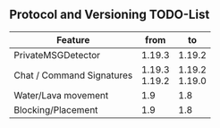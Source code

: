## Protocol and Versioning TODO-List
| Feature                   | from             | to               |
|---------------------------|------------------|------------------|
| PrivateMSGDetector        | 1.19.3           | 1.19.2           |
| Chat / Command Signatures | 1.19.3<br>1.19.2 | 1.19.2<br>1.19.0 |
| Water/Lava movement       | 1.9              | 1.8              |
| Blocking/Placement        | 1.9              | 1.8              |
